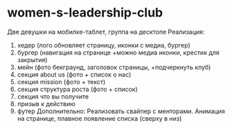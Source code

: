 # women-s-leadership-club

Две девушки на мобилке-таблет, группа на десктопе
Реализация: 
1. хедер (лого обновляет страницу, иконки с медиа, бургер)
2. бургер (навигация на странице +можно медиа иконки, крестик для закрытия)
3. мейн (фото бекграунд, заголовок страницы, +подчеркнуть клуб)
4. секция about us (фото + список о нас)
5. секция mission (фото + текст)
6. секция структура роста (фото + список)
7. секция что вы получите 
8. призыв к действию
9. футер
Дополнительно: Реализовать свайпер с менторами. Анимация на странице, плавное появление списка (сверху в низ)